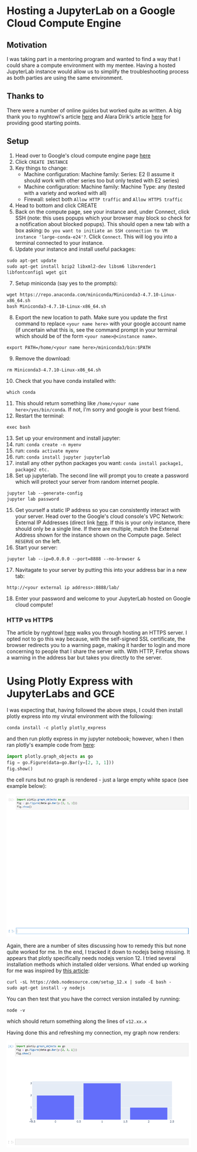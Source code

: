 # Hosting a JupyterLab on a Google Cloud Compute Engine

## Motivation

I was taking part in a mentoring program and wanted to find a way that I could share a compute environment with my mentee. Having a hosted JupyterLab instance would allow us to simplify the troubleshooting process as both parties are using the same environment.

## Thanks to

There were a number of online guides but worked quite as written. A big thank you to nyghtowl's article [here](https://medium.com/@nyghtowl/setup-jupyter-notebook-access-on-google-compute-engine-with-https-ad69297f438b) and Alara Dirik's article [here](https://towardsdatascience.com/deploying-a-custom-ml-prediction-service-on-google-cloud-ae3be7e6d38f) for providing good starting points.

## Setup

1. Head over to Google's cloud compute engine page [here](https://console.cloud.google.com/compute)
2. Click `CREATE INSTANCE`
3. Key things to change:
   -  Machine configuration: Machine family: Series: E2 (I assume it should work with other series too but only tested with E2 series)
   - Machine configuration: Machine family: Machine Type: any (tested with a variety and worked with all)
   - Firewall: select both `Allow HTTP traffic` and `Allow HTTPS traffic`
4. Head to bottom and click CREATE
5. Back on the compute page, see your instance and, under Connect, click SSH (note: this uses popups which your browser may block so check for a notification about blocked popups). This should open a new tab with a box asking: `Do you want to initiate an SSH connection to VM instance 'large-conda-e24'?`. Click `Connect`. This will log you into a terminal connected to your instance.
6. Update your instance and install useful packages:
```
sudo apt-get update
sudo apt-get install bzip2 libxml2-dev libsm6 libxrender1 libfontconfig1 wget git
```
7. Setup miniconda (say yes to the prompts):
```
wget https://repo.anaconda.com/miniconda/Miniconda3-4.7.10-Linux-x86_64.sh
bash Miniconda3-4.7.10-Linux-x86_64.sh
```
8. Export the new location to path. Make sure you update the first command to replace `<your name here>` with your google account name (if uncertain what this is, see the command prompt in your terminal which should be of the form `<your name>@<instance name>`.
```
export PATH=/home/<your name here>/miniconda3/bin:$PATH
```
9. Remove the download:
```
rm Miniconda3-4.7.10-Linux-x86_64.sh
```
10. Check that you have conda installed with:
```
which conda
```
11. This should return something like `/home/<your name here>/yes/bin/conda`. If not, I'm sorry and google is your best friend.
12. Restart the terminal:
```
exec bash
```
13. Set up your environment and install jupyter:
   1. run:
```conda create -n myenv```
   2. run:
```conda activate myenv```
   3. run:
```conda install jupyter jupyterlab```
   4. install any other python packages you want: `conda install package1, package2 etc.`
14. Set up jupyterlab. The second line will prompt you to create a password which will protect your server from random internet people.
```
jupyter lab --generate-config
jupyter lab password
```
15. Get yourself a static IP address so you can consistently interact with your server. Head over to the Google's cloud console's VPC Network: External IP Addresses (direct link [here](https://console.cloud.google.com/networking/addresses/list?project=stalwart-kite-170323). If this is your only instance, there should only be a single line. If there are multiple, match the External Address shown for the instance shown on the Compute page. Select `RESERVE` on the left.
16. Start your server:
```
jupyter lab --ip=0.0.0.0 --port=8888 --no-browser &
```
17. Navitagate to your server by putting this into your address bar in a new tab:
```
http://<your external ip address>:8888/lab/
```
18. Enter your password and welcome to your JupyterLab hosted on Google cloud compute!

### HTTP vs HTTPS

The article by nyghtowl [here](https://medium.com/@nyghtowl/setup-jupyter-notebook-access-on-google-compute-engine-with-https-ad69297f438b) walks you through hosting an HTTPS server. I opted not to go this way because, with the self-signed SSL certificate, the browser redirects you to a warning page, making it harder to login and more concerning to people that I share the server with. With HTTP, Firefox shows a warning in the address bar but takes you directly to the server.


# Using Plotly Express with JupyterLabs and GCE

I was expecting that, having followed the above steps, I could then install plotly express into my virutal environment with the following:
```
conda install -c plotly plotly_express
```
and then run plotly express in my jupyter notebook; however, when I then ran plotly's example code from [here](https://plotly.com/python/getting-started/):
```python
import plotly.graph_objects as go
fig = go.Figure(data=go.Bar(y=[2, 3, 1]))
fig.show()
```
the cell runs but no graph is rendered - just a large empty white space (see example below):

![Missing Graph](https://raw.githubusercontent.com/fritzel56/hosting-jupyter-lab-on-gce/master/images/missing-plotly-graph.PNG)

Again, there are a number of sites discussing how to remedy this but none quite worked for me. In the end, I tracked it down to nodejs being missing. It appears that plotly specifically needs nodejs version 12. I tried several installation methods which installed older versions. What ended up working for me was inspired by [this article](https://computingforgeeks.com/how-to-install-nodejs-on-ubuntu-debian-linux-mint/):

```
curl -sL https://deb.nodesource.com/setup_12.x | sudo -E bash -
sudo apt-get install -y nodejs
```

You can then test that you have the correct version installed by running:
```
node -v
```
which should return something along the lines of `v12.xx.x`

Having done this and refreshing my connection, my graph now renders:

![Rendered Graph](https://raw.githubusercontent.com/fritzel56/hosting-jupyter-lab-on-gce/master/images/plotly-graph-rendered.PNG)

